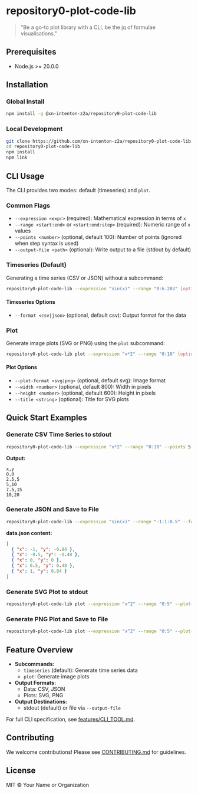 # repository0-plot-code-lib

> "Be a go-to plot library with a CLI, be the jq of formulae visualisations."

## Prerequisites

- Node.js >= 20.0.0

## Installation

### Global Install

```bash
npm install -g @xn-intenton-z2a/repository0-plot-code-lib
```

### Local Development

```bash
git clone https://github.com/xn-intenton-z2a/repository0-plot-code-lib.git
cd repository0-plot-code-lib
npm install
npm link
```

## CLI Usage

The CLI provides two modes: default (timeseries) and `plot`.

### Common Flags

- `--expression <expr>` (required): Mathematical expression in terms of `x`
- `--range <start:end>` or `<start:end:step>` (required): Numeric range of `x` values
- `--points <number>` (optional, default 100): Number of points (ignored when step syntax is used)
- `--output-file <path>` (optional): Write output to a file (stdout by default)

### Timeseries (Default)

Generating a time series (CSV or JSON) without a subcommand:

```bash
repository0-plot-code-lib --expression "sin(x)" --range "0:6.283" [options]
```

#### Timeseries Options

- `--format <csv|json>` (optional, default csv): Output format for the data

### Plot

Generate image plots (SVG or PNG) using the `plot` subcommand:

```bash
repository0-plot-code-lib plot --expression "x*2" --range "0:10" [options]
```

#### Plot Options

- `--plot-format <svg|png>` (optional, default svg): Image format
- `--width <number>` (optional, default 800): Width in pixels
- `--height <number>` (optional, default 600): Height in pixels
- `--title <string>` (optional): Title for SVG plots

## Quick Start Examples

### Generate CSV Time Series to stdout

```bash
repository0-plot-code-lib --expression "x*2" --range "0:10" --points 5
```

**Output:**

```
x,y
0,0
2.5,5
5,10
7.5,15
10,20
``` 

### Generate JSON and Save to File

```bash
repository0-plot-code-lib --expression "sin(x)" --range "-1:1:0.5" --format json --output-file data.json
```

**data.json content:**

```json
[
  { "x": -1, "y": -0.84 },
  { "x": -0.5, "y": -0.48 },
  { "x": 0, "y": 0 },
  { "x": 0.5, "y": 0.48 },
  { "x": 1, "y": 0.84 }
]
```

### Generate SVG Plot to stdout

```bash
repository0-plot-code-lib plot --expression "x^2" --range "0:5" --plot-format svg --width 800 --height 600 --title "Square Function"
```

### Generate PNG Plot and Save to File

```bash
repository0-plot-code-lib plot --expression "x^2" --range "0:5" --plot-format png --output-file plot.png
```

## Feature Overview

- **Subcommands:**
  - `timeseries` (default): Generate time series data
  - `plot`: Generate image plots
- **Output Formats:**
  - Data: CSV, JSON
  - Plots: SVG, PNG
- **Output Destinations:**
  - stdout (default) or file via `--output-file`

For full CLI specification, see [features/CLI_TOOL.md](features/CLI_TOOL.md).

## Contributing

We welcome contributions! Please see [CONTRIBUTING.md](CONTRIBUTING.md) for guidelines.

## License

MIT © Your Name or Organization